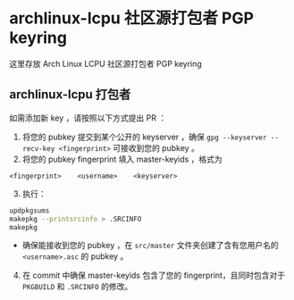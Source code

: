 # archlinux-lcpu 社区源打包者 PGP keyring

这里存放 Arch Linux LCPU 社区源打包者 PGP keyring

## archlinux-lcpu 打包者

如需添加新 key ，请按照以下方式提出 PR ：

1. 将您的 pubkey 提交到某个公开的 keyserver ，确保 `gpg --keyserver --recv-key <fingerprint>` 可接收到您的 pubkey 。
2. 将您的 pubkey fingerprint 填入 master-keyids ，格式为
```
<fingerprint>    <username>    <keyserver>
```
3. 执行：
```bash
updpkgsums
makepkg --printsrcinfo > .SRCINFO
makepkg
```
   * 确保能接收到您的 pubkey ，在 `src/master` 文件夹创建了含有您用户名的 `<username>.asc` 的 pubkey 。
4. 在 commit 中确保 master-keyids 包含了您的 fingerprint，且同时包含对于 `PKGBUILD` 和 `.SRCINFO` 的修改。
